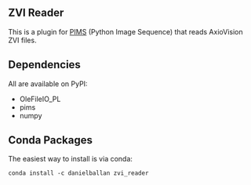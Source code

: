 ZVI Reader
----------

This is a plugin for [PIMS](https://github.com/soft-matter/pims) (Python Image Sequence) that reads AxioVision ZVI files.

## Dependencies

All are available on PyPI:
* OleFileIO_PL
* pims
* numpy

## Conda Packages

The easiest way to install is via conda:

    conda install -c danielballan zvi_reader
